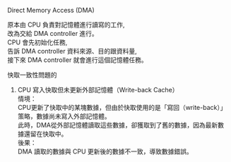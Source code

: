 Direct Memory Access (DMA)  
  
原本由 CPU 負責對記憶體進行讀寫的工作,  
改為交給 DMA controller 進行。  
CPU 會先初始化任務,  
告訴 DMA controller 資料來源、目的跟資料量,  
接下來 DMA controller 就會進行這個記憶體任務。  
  
快取一致性問題的  
1. CPU 寫入快取但未更新外部記憶體（Write-back Cache）  
   情境：  
   CPU更新了快取中的某塊數據，但由於快取使用的是「寫回（write-back）」策略，數據尚未寫入外部記憶體。  
   此時，DMA從外部記憶體讀取這些數據，卻獲取到了舊的數據，因為最新數據還留在快取中。  
   後果：  
   DMA 讀取的數據與 CPU 更新後的數據不一致，導致數據錯誤。  
